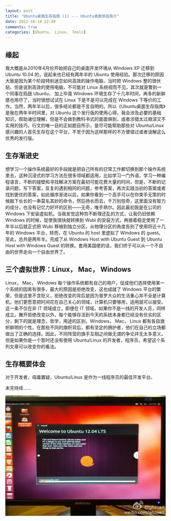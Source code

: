 ```yaml
---
layout: post
title: "Ubuntu桌面生存指南 (1) --- Ubuntu桌面体验简介"
date: 2012-10-14 22:49
comments: true
categories: [Ubuntu， Linux， Tools]
---
```



缘起
--------------------------

我大概是从2010年4月份开始把自己的桌面开发环境从 Windows XP 迁移到 Ubuntu 10.04 的，说起来也已经有两年半的 Ubuntu 使用经验。那次迁移的原因大致是因为某个阶段特别迷恋如何高效的操作电脑，当时把 Windows 整的很伏贴，但是说到高效的使用电脑，不可能对 Linux 系统视而不见。其次就是瞥到一个同事在捣鼓 Ubuntu， 加上毕竟 Windows 环境生存了十几年时间，再多的新鲜感也用尽了，当时很想试试在 Linux 下是不是可以完成在 Windows 下等价的工作。当然，两年半以后，很多结论都是不言自明的。所以《Ubuntu桌面生存指南》是我在两年半时间里，对 Ubuntu 这个发行版的使用心得，我会涉及必要的基础知识，帮助诸位理解，但是不会做到教科书式的面面俱到，或者涉猎太过艰深又不实用的技巧，行文的唯一目的正如题目所示，是尽可能帮助那些对 Ubuntu/Linux 感兴趣的人首先生存在这个平台，不至于因为这样那样的不方便错过或者误解这么优秀的发行版。


生存渐进史
--------------------------

想学习一个操作系统最好的手段就是把自己所有的日常工作都切换到那个操作系统里去，这种沉浸式的学习方法在很多领域都适用，比如学习一门外语，学习一种编程语言，不断的碰壁和寻找解决方案在最初可能花费大量的时间，但是，不断的记录问题，写下答案，反复的遇到相同的问题，参考答案，再次实践当初的答案或者找到更优的答案，如此循序渐进以后，如果你看到一个高手可以在你束手无策的时候敲下长长的一串莫名其妙的命令，然后扬长而去，千万别惊奇，这里面没有智力的成分，也没有记忆力好坏的区别——无奇，唯手熟尔。因此最初我是在公司的 Windows 下安装虚拟机，当我发觉这种剪不断理还乱的方式，让我仍旧依赖 Windows 的时候，促使我很快就转换到 Wubi 的安装方式，再接着稳定使用了一年半以后就正式把 Wubi 移植到独立分区，从物理分区的角度告别了使用将近十几年的 Windows 平台，转而，在 Ubuntu 的 host 里虚拟了 Windows 的 guest。至此，总共是两年半。完成了从 Windows Host with Ubuntu Guest 到 Ubuntu Host with Windows Guest 的转换。套用美国佬的话，我们终于可以从一个不自由的世界走向一个自由世界了。


三个虚拟世界：Linux， Mac， Windows
--------------------------

Linux， Mac， Windows 每个操作系统都有自己的用户，促成他们选择使用某一个系统的因素有很多，最大的原因是拒绝改变，这也成就了 Windows 平台的繁荣，但是这里不含贬义，拒绝改变的背后是因为普罗大众的生活重心并不全是计算机，他们更愿意把时间花在自己关心的领域，计算机只要够用，适用就可以接受。这一条不仅在非 IT 领域成立，即便在 IT 领域，如果你不是一线的开发人员，同样成立。撇开拒绝改变以外，每个能够存活到今天的系统本身都已经没有优劣的区分，剩下的就是理念，哲学，用途的区别，Windows， Mac， Linux 都有各自旗帜鲜明的个性，在那些不同的旗帜背后，都有坚定的拥护者，他们在自己的立场都做出了正确的选择。因此，不同阵营的旗手互相之间做无谓的争论幷无太多意义。但是如果你是一个暂时还没有使用 Ubuntu/Linux 的开发者，程序员，希望这个系列文章可以改变你的看法。


生存概要体会
--------------------------

对于开发者，毋庸置疑，Ubuntu/Linux 是作为一线程序员的最佳开发平台。



未完待续......

<!--more-->

![Ubuntu12.04_Install][1]



[1]: /images/ubuntu_living_handbook/ubuntu12.04_install.jpg
